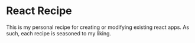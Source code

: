 # React Recipe

This is my personal recipe for creating or modifying existing react apps. As such, each recipe is seasoned to my liking.



